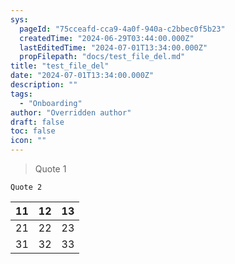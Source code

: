 ```yaml
---
sys:
  pageId: "75cceafd-cca9-4a0f-940a-c2bbec0f5b23"
  createdTime: "2024-06-29T03:44:00.000Z"
  lastEditedTime: "2024-07-01T13:34:00.000Z"
  propFilepath: "docs/test_file_del.md"
title: "test_file_del"
date: "2024-07-01T13:34:00.000Z"
description: ""
tags:
  - "Onboarding"
author: "Overridden author"
draft: false
toc: false
icon: ""
---
```


> Quote 1

	Quote 2

| 11 | 12 | 13 |
| -- | -- | -- |
| 21 | 22 | 23 |
| 31 | 32 | 33 |
